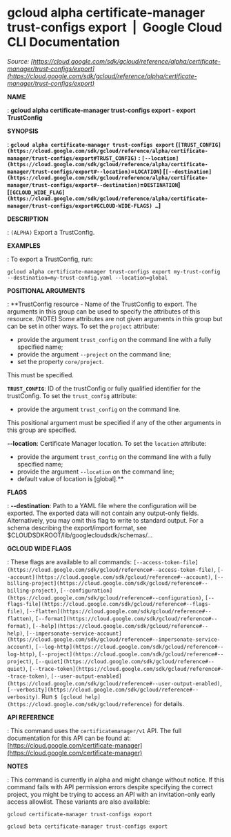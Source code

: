 # gcloud alpha certificate-manager trust-configs export  |  Google Cloud CLI Documentation

*Source: [https://cloud.google.com/sdk/gcloud/reference/alpha/certificate-manager/trust-configs/export](https://cloud.google.com/sdk/gcloud/reference/alpha/certificate-manager/trust-configs/export)*

**NAME**

: **gcloud alpha certificate-manager trust-configs export - export TrustConfig**

**SYNOPSIS**

: **`gcloud alpha certificate-manager trust-configs export` (`[TRUST_CONFIG](https://cloud.google.com/sdk/gcloud/reference/alpha/certificate-manager/trust-configs/export#TRUST_CONFIG)` : `[--location](https://cloud.google.com/sdk/gcloud/reference/alpha/certificate-manager/trust-configs/export#--location)`=`LOCATION`) [`[--destination](https://cloud.google.com/sdk/gcloud/reference/alpha/certificate-manager/trust-configs/export#--destination)`=`DESTINATION`] [`[GCLOUD_WIDE_FLAG](https://cloud.google.com/sdk/gcloud/reference/alpha/certificate-manager/trust-configs/export#GCLOUD-WIDE-FLAGS) …`]**

**DESCRIPTION**

: `(ALPHA)` Export a TrustConfig.

**EXAMPLES**

: To export a TrustConfig, run:

```
gcloud alpha certificate-manager trust-configs export my-trust-config --destination=my-trust-config.yaml --location=global
```

**POSITIONAL ARGUMENTS**

: **TrustConfig resource - Name of the TrustConfig to export. The arguments in this
group can be used to specify the attributes of this resource. (NOTE) Some
attributes are not given arguments in this group but can be set in other ways.
To set the `project` attribute:

- provide the argument `trust_config` on the command line with a fully
specified name;
- provide the argument `--project` on the command line;
- set the property `core/project`.

This must be specified.

**`TRUST_CONFIG`**:
ID of the trustConfig or fully qualified identifier for the trustConfig.
To set the `trust_config` attribute:

- provide the argument `trust_config` on the command line.

This positional argument must be specified if any of the other arguments in this
group are specified.

**--location**:
Certificate Manager location.
To set the `location` attribute:

- provide the argument `trust_config` on the command line with a fully
specified name;
- provide the argument `--location` on the command line;
- default value of location is [global].**

**FLAGS**

: **--destination**:
Path to a YAML file where the configuration will be exported. The exported data
will not contain any output-only fields. Alternatively, you may omit this flag
to write to standard output. For a schema describing the export/import format,
see $CLOUDSDKROOT/lib/googlecloudsdk/schemas/…

**GCLOUD WIDE FLAGS**

: These flags are available to all commands: `[--access-token-file](https://cloud.google.com/sdk/gcloud/reference#--access-token-file)`,
`[--account](https://cloud.google.com/sdk/gcloud/reference#--account)`, `[--billing-project](https://cloud.google.com/sdk/gcloud/reference#--billing-project)`,
`[--configuration](https://cloud.google.com/sdk/gcloud/reference#--configuration)`,
`[--flags-file](https://cloud.google.com/sdk/gcloud/reference#--flags-file)`,
`[--flatten](https://cloud.google.com/sdk/gcloud/reference#--flatten)`, `[--format](https://cloud.google.com/sdk/gcloud/reference#--format)`, `[--help](https://cloud.google.com/sdk/gcloud/reference#--help)`, `[--impersonate-service-account](https://cloud.google.com/sdk/gcloud/reference#--impersonate-service-account)`,
`[--log-http](https://cloud.google.com/sdk/gcloud/reference#--log-http)`,
`[--project](https://cloud.google.com/sdk/gcloud/reference#--project)`, `[--quiet](https://cloud.google.com/sdk/gcloud/reference#--quiet)`, `[--trace-token](https://cloud.google.com/sdk/gcloud/reference#--trace-token)`, `[--user-output-enabled](https://cloud.google.com/sdk/gcloud/reference#--user-output-enabled)`,
`[--verbosity](https://cloud.google.com/sdk/gcloud/reference#--verbosity)`.
Run `$ [gcloud help](https://cloud.google.com/sdk/gcloud/reference)` for details.

**API REFERENCE**

: This command uses the `certificatemanager/v1` API. The full
documentation for this API can be found at: [https://cloud.google.com/certificate-manager](https://cloud.google.com/certificate-manager)

**NOTES**

: This command is currently in alpha and might change without notice. If this
command fails with API permission errors despite specifying the correct project,
you might be trying to access an API with an invitation-only early access
allowlist. These variants are also available:

```
gcloud certificate-manager trust-configs export
```

```
gcloud beta certificate-manager trust-configs export
```
